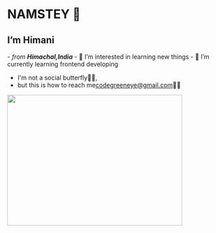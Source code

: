  <h1>NAMSTEY 🙏</h1>
 <h2> I’m Himani </h2>
-<i> from <strong>Himachal,India</strong> </i>
- 👀 I’m interested in learning new things
- 🌱 I’m currently learning  frontend developing

-   I'm not a social butterfly🙆‍♀️,
-   but this is how to reach me<a href="mailto:YourEmail@gmail.com">codegreeneye@gmail.com🙋‍♀️
  <img align="left" width="400" height="300" src="https://encrypted-tbn0.gstatic.com/images?q=tbn:ANd9GcTSIU0KvVmK7DoOn-AIdmiJ22e8Kq-SYi6y8HJvvCjCUlkXyQ_0XyP3VyxqF6_dUUnn5wc&usqp=CAU/100/100">


